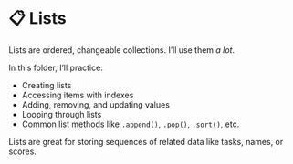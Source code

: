 # 📋 Lists

Lists are ordered, changeable collections. I’ll use them *a lot*.

In this folder, I’ll practice:
- Creating lists
- Accessing items with indexes
- Adding, removing, and updating values
- Looping through lists
- Common list methods like `.append()`, `.pop()`, `.sort()`, etc.

Lists are great for storing sequences of related data like tasks, names, or scores.
